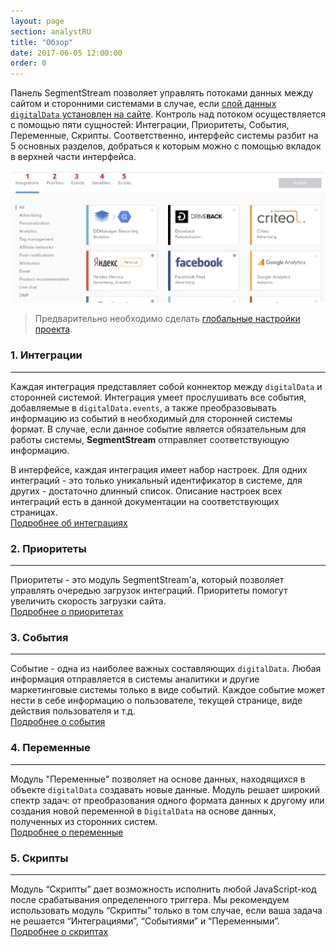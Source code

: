 ```yaml
---
layout: page
section: analystRU
title: "Обзор"
date: 2017-06-05 12:00:00
order: 0
---
```


Панель SegmentStream позволяет управлять потоками данных между сайтом и сторонними системами в случае, если [слой данных `digitalData` установлен на сайте](/ru/for-developer/). Контроль над потоком осуществляется с помощью пяти сущностей: Интеграции, Приоритеты, События, Переменные, Скрипты. Соответственно, интерфейс системы разбит на 5 основных разделов, добраться к которым можно с помощью вкладок в верхней части интерфейса.

![](/img/overview.1.png)

> Предварительно необходимо сделать [глобальные настройки проекта](/ru/for-analyst/settings).

### 1. Интеграции
------
Каждая интеграция представляет собой коннектор между `digitalData` и сторонней системой. Интеграция умеет прослушивать все события, добавляемые в `digitalData.events`, а также преобразовывать информацию из событий в необходимый для сторонней системы формат. В случае, если данное событие является обязательным для работы системы, **SegmentStream** отправляет соответствующую информацию.

В интерфейсе, каждая интеграция имеет набор настроек. Для одних интеграций - это только уникальный идентификатор в системе, для других - достаточно длинный список. Описание настроек всех интеграций есть в данной документации на соответствующих страницах. <br />
[Подробнее об интеграциях](/ru/for-analyst/integrations)

### 2. Приоритеты
------
Приоритеты - это модуль SegmentStream'а, который позволяет управлять очередью загрузок интеграций. Приоритеты помогут увеличить скорость загрузки сайта. <br />
[Подробнее о приоритетах](/ru/for-analyst/priorities)

### 3. События
------
Событие - одна из наиболее важных составляющих `digitalData`. Любая информация отправляется в системы аналитики и другие маркетинговые системы только в виде событий. Каждое событие может нести в себе информацию о пользователе, текущей странице, виде действия пользователя и т.д. <br />
[Подробнее о события](/ru/for-analyst/events)

### 4. Переменные
------
Модуль "Переменные" позволяет на основе данных, находящихся в объекте `digitalData` создавать новые данные. Модуль решает широкий спектр задач: от преобразования одного формата данных к другому или создания новой переменной в `DigitalData` на основе данных, полученных из сторонних систем. <br />
[Подробнее о переменные](/ru/for-analyst/variables)

### 5. Скрипты
------
Модуль “Скрипты” дает возможность исполнить любой JavaScript-код после срабатывания определенного триггера. Мы рекомендуем использовать модуль “Скрипты” только в том случае, если ваша задача не решается “Интеграциями”, “Событиями” и “Переменными”. <br />
[Подробнее о скриптах](/ru/for-analyst/scripts)
